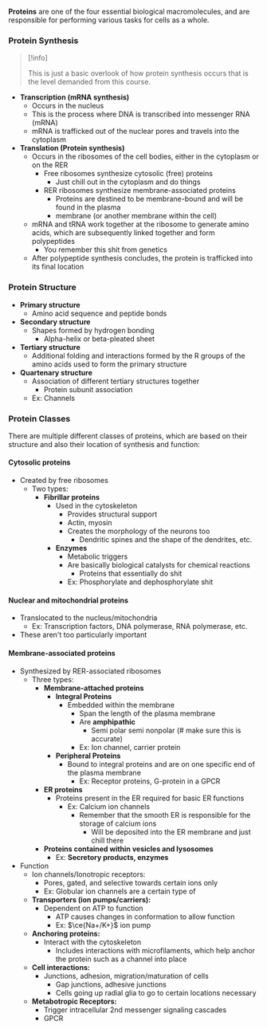 **Proteins** are one of the four essential biological macromolecules, and are responsible for performing various tasks for cells as a whole. 

### Protein Synthesis

> [!info]
> 
> This is just a basic overlook of how protein synthesis occurs that is the level demanded from this course.

- **Transcription (mRNA synthesis)**
	- Occurs in the nucleus
	- This is the process where DNA is transcribed into messenger RNA (mRNA)
	- mRNA is trafficked out of the nuclear pores and travels into the cytoplasm
- **Translation (Protein synthesis)**
	- Occurs in the ribosomes of the cell bodies, either in the cytoplasm or on the RER
		- Free ribosomes synthesize cytosolic (free) proteins
			- Just chill out in the cytoplasm and do things
		- RER ribosomes synthesize membrane-associated proteins
			- Proteins are destined to be membrane-bound and will be found in the plasma
			- membrane (or another membrane within the cell)
	- mRNA and tRNA work together at the ribosome to generate amino acids, which are subsequently linked together and form polypeptides
		- You remember this shit from genetics
	- After polypeptide synthesis concludes, the protein is trafficked into its final location

### Protein Structure
- **Primary structure**
	- Amino acid sequence and peptide bonds
- **Secondary structure**
	- Shapes formed by hydrogen bonding
		- Alpha-helix or beta-pleated sheet
- **Tertiary structure**
	- Additional folding and interactions formed by the R groups of the amino acids used to form the primary structure
- **Quartenary structure**
	- Association of different tertiary structures together
		- Protein subunit association
	- Ex: Channels

### Protein Classes

There are multiple different classes of proteins, which are based on their structure and also their location of synthesis and function:

#### Cytosolic proteins
- Created by free ribosomes
	- Two types:
		- **Fibrillar proteins**
			- Used in the cytoskeleton
				- Provides structural support
				- Actin, myosin
				- Creates the morphology of the neurons too
					- Dendritic spines and the shape of the dendrites, etc.
			- **Enzymes**
				- Metabolic triggers
				- Are basically biological catalysts for chemical reactions
					- Proteins that essentially do shit
				- Ex: Phosphorylate and dephosphorylate shit

#### Nuclear and mitochondrial proteins
- Translocated to the nucleus/mitochondria
	- Ex: Transcription factors, DNA polymerase, RNA polymerase, etc.
- These aren't too particularly important

#### Membrane-associated proteins
- Synthesized by RER-associated ribosomes
	- Three types:
		- **Membrane-attached proteins**
			- **Integral Proteins**
				- Embedded within the membrane
					- Span the length of the plasma membrane
					- Are **amphipathic**
						- Semi polar semi nonpolar (# make sure this is accurate)
					- Ex: Ion channel, carrier protein
			- **Peripheral Proteins**
				- Bound to integral proteins and are on one specific end of the plasma membrane
					- Ex: Receptor proteins, G-protein in a GPCR
		- **ER proteins**
			- Proteins present in the ER required for basic ER functions
				- Ex: Calcium ion channels
					- Remember that the smooth ER is responsible for the storage of calcium ions 
						- Will be deposited into the ER membrane and just chill there
		- **Proteins contained within vesicles and lysosomes**
			- Ex: **Secretory products, enzymes**
-  Function
	- Ion channels/Ionotropic receptors:
		- Pores, gated, and selective towards certain ions only
		- Ex: Globular ion channels are a certain type of
	- **Transporters (ion pumps/carriers):**
		- Dependent on ATP to function
			- ATP causes changes in conformation to allow function
			- Ex: $\ce{Na+/K+}$ ion pump
	- **Anchoring proteins:**
		- Interact with the cytoskeleton
			- Includes interactions with microfilaments, which help anchor the protein such as a channel into place
	- **Cell interactions:**
		- Junctions, adhesion, migration/maturation of cells
			- Gap junctions, adhesive junctions
			- Cells going up radial glia to go to certain locations necessary
	- **Metabotropic Receptors:**
		- Trigger intracellular 2nd messenger signaling cascades
		- GPCR